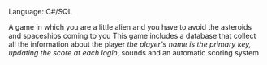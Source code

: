  Language: C#/SQL 
 
 A game in which you are a little alien and you have to avoid the asteroids and spaceships coming to you
This game includes a database that collect all the information about the player *the player's name is the primary key, updating the score at each login*, sounds and an automatic scoring system
